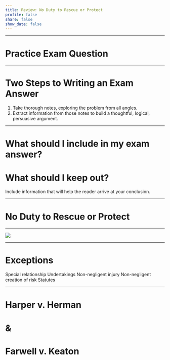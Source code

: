 ```yaml
---
title: Review: No Duty to Rescue or Protect
profile: false
share: false
show_date: false
---
```




---

# Practice Exam Question

---

# Two Steps to Writing an Exam Answer

1. Take thorough notes, exploring the problem from all angles.
2. Extract information from those notes to build a thoughtful, logical, persuasive argument.

---

# What should I include in my exam answer?
# What should I keep out?

Include information that will help the reader arrive at your conclusion.

---

# No Duty to Rescue or Protect

---


![](images/no_duty.jpeg)

---

# Exceptions
Special relationship
Undertakings
Non-negligent injury
Non-negligent creation of risk
Statutes

---

# Harper v. Herman
# &
# Farwell v. Keaton